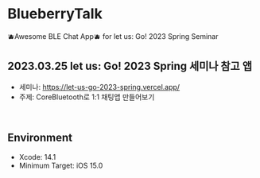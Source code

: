 # BlueberryTalk
🫐Awesome BLE Chat App🫐 for let us: Go! 2023 Spring Seminar

## 2023.03.25 let us: Go! 2023 Spring 세미나 참고 앱
- 세미나: https://let-us-go-2023-spring.vercel.app/
- 주제: CoreBluetooth로 1:1 채팅앱 만들어보기

<br>

## Environment
- Xcode: 14.1
- Minimum Target: iOS 15.0
